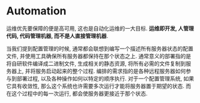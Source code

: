 # Automation

运维优先要保障的便是高可用, 这也是自动化运维的一大目标.
**运维即开发, 人管理代码, 代码管理机器, 而不是人直接管理机器**.

当我们提到配置管理的时候, 通常都会联想到编写一个描述所有服务器状态的配置文件, 并使用工具确保所有服务器都保持在那个状态之上.
通常意义的部署指的是将自研软件编译成二进制文件, 生成相关的静态资源, 将所有必需的文件复制到服务器上, 并将服务启动起来的整个过程.
编排的需求指的是各种远程服务器如何参与到部署过程, 以及各种操作如何以特定的顺序执行.
对于一个配置管理系统, 如果它具有收敛性, 那么这个系统也许需要多次运行才能将服务器置于期望的状态. 而在这个过程中的每一次运行, 都会使服务器更接近于那个状态.

